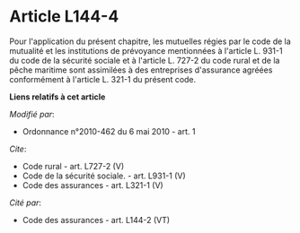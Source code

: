 # Article L144-4

Pour l'application du présent chapitre, les mutuelles régies par le code de la mutualité et les institutions de prévoyance
mentionnées à l'article L. 931-1 du code de la sécurité sociale et à l'article L. 727-2 du code rural et de la pêche maritime
sont assimilées à des entreprises d'assurance agréées conformément à l'article L. 321-1 du présent code.

**Liens relatifs à cet article**

_Modifié par_:

  - Ordonnance n°2010-462 du 6 mai 2010 - art. 1

_Cite_:

  - Code rural - art. L727-2 (V)
  - Code de la sécurité sociale. - art. L931-1 (V)
  - Code des assurances - art. L321-1 (V)

_Cité par_:

  - Code des assurances - art. L144-2 (VT)
